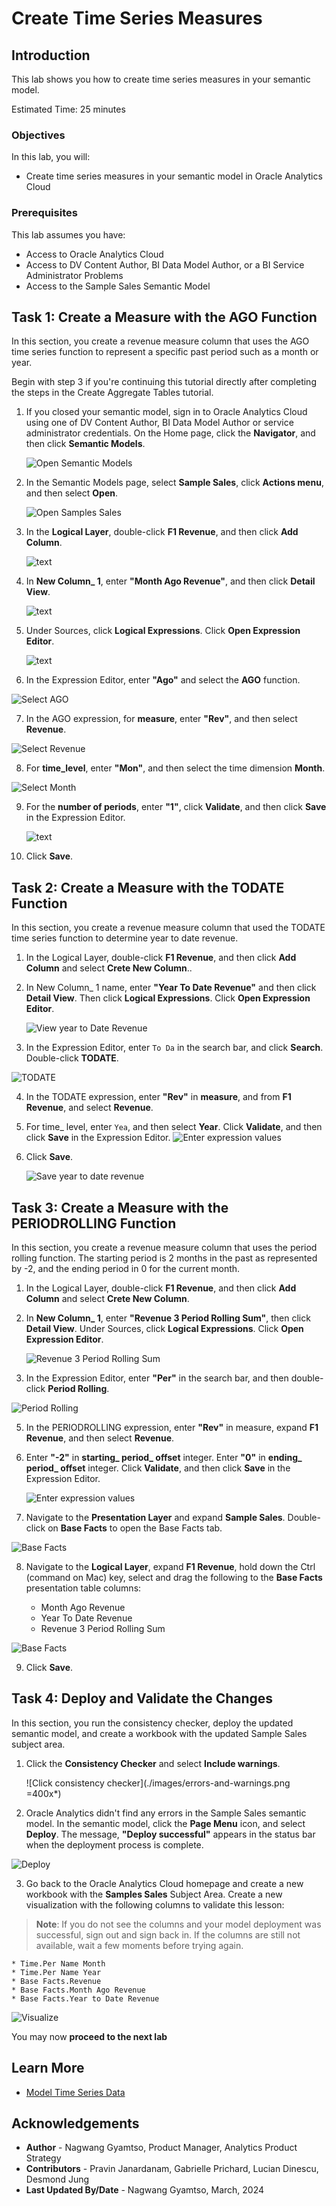 # Create Time Series Measures

## Introduction

This lab shows you how to create time series measures in your semantic model.

Estimated Time: 25 minutes

### Objectives

In this lab, you will:
* Create time series measures in your semantic model in Oracle Analytics Cloud

### Prerequisites

This lab assumes you have:
* Access to Oracle Analytics Cloud
* Access to DV Content Author, BI Data Model Author, or a BI Service Administrator Problems
* Access to the Sample Sales Semantic Model


## Task 1: Create a Measure with the AGO Function

In this section, you create a revenue measure column that uses the AGO time series function to represent a specific past period such as a month or year.

Begin with step 3 if you're continuing this tutorial directly after completing the steps in the Create Aggregate Tables tutorial.

1. If you closed your semantic model, sign in to Oracle Analytics Cloud using one of DV Content Author, BI Data Model Author or service administrator credentials. On the Home page, click the **Navigator**, and then click **Semantic Models**.

    ![Open Semantic Models](./images/semantic-models.png)

2. In the Semantic Models page, select **Sample Sales**, click **Actions menu**, and then select **Open**.

    ![Open Samples Sales](./images/open-sample-sales.png)

3. In the **Logical Layer**, double-click **F1 Revenue**, and then click **Add Column**.

    ![text](./images/f1-revenue-add-column.png)

4. In **New Column_ 1**, enter **"Month Ago Revenue"**, and then click **Detail View**.

    ![text](./images/month-ago-revenue-open-detail.png)

5. Under Sources, click **Logical Expressions**. Click **Open Expression Editor**.

    ![text](./images/f1-revenue-expression.png)

6. In the Expression Editor, enter **"Ago"** and select the **AGO** function.

  ![Select AGO](./images/ago.png)

7. In the AGO expression, for **measure**, enter **"Rev"**, and then select **Revenue**.

  ![Select Revenue](./images/revenue.png)

8. For **time_level**, enter **"Mon"**, and then select the time dimension **Month**.

  ![Select Month](./images/month.png)

9. For the **number of periods**, enter **"1"**, click **Validate**, and then click **Save** in the Expression Editor.

    ![text](./images/month-ago-revenue.png)

10. Click **Save**.

## Task 2: Create a Measure with the TODATE Function

In this section, you create a revenue measure column that used the TODATE time series function to determine year to date revenue.

1. In the Logical Layer, double-click **F1 Revenue**, and then click **Add Column** and select **Crete New Column**..

2. In New Column_ 1 name, enter **"Year To Date Revenue"** and then click **Detail View**. Then click **Logical Expressions**. Click **Open Expression Editor**.

    ![View year to Date Revenue](./images/yeartodaterevenue.png)

3. In the Expression Editor, enter <code>To Da</code> in the search bar, and click **Search**. Double-click **TODATE**.

  ![TODATE](./images/todate.png)

4. In the TODATE expression, enter **"Rev"** in **measure**, and from **F1 Revenue**, and select **Revenue**.

5. For time_ level, enter <code>Yea</code>, and then select **Year**. Click **Validate**, and then click **Save** in the Expression Editor.
    ![Enter expression values](./images/yeartodaterevenue-expression.png)

6. Click **Save**.

    ![Save year to date revenue](./images/year-to-date-revenue.png)

## Task 3: Create a Measure with the PERIODROLLING Function

In this section, you create a revenue measure column that uses the period rolling function. The starting period is 2 months in the past as represented by -2, and the ending period in 0 for the current month.

1. In the Logical Layer, double-click **F1 Revenue**, and then click **Add Column** and select **Crete New Column**.

2. In **New Column_ 1**, enter **"Revenue 3 Period Rolling Sum"**, then click **Detail View**. Under Sources, click **Logical Expressions**. Click **Open Expression Editor**.

    ![Revenue 3 Period Rolling Sum](./images/revenue-3-period-rolling-sum.png)

4. In the Expression Editor, enter **"Per"** in the search bar, and then double-click **Period Rolling**.

  ![Period Rolling](./images/period-rolling.png)

5. In the PERIODROLLING expression, enter **"Rev"** in measure, expand **F1 Revenue**, and then select **Revenue**.

6. Enter **"-2"** in **starting_ period_ offset** integer. Enter **"0"** in **ending_ period_ offset** integer. Click **Validate**, and then click **Save** in the Expression Editor.

    ![Enter expression values](./images/period-rolling-expression.png)

7. Navigate to the **Presentation Layer** and expand **Sample Sales**. Double-click on **Base Facts** to open the Base Facts tab.

  ![Base Facts](./images/dc-base-facts.png)

8. Navigate to the **Logical Layer**, expand **F1 Revenue**, hold down the Ctrl (command on Mac) key, select and drag the following to the **Base Facts** presentation table columns:

    * Month Ago Revenue
    * Year To Date Revenue
    * Revenue 3 Period Rolling Sum

  ![Base Facts](./images/drag-to-prez-layer.png)

9. Click **Save**.

## Task 4: Deploy and Validate the Changes

In this section, you run the consistency checker, deploy the updated semantic model, and create a
workbook with the updated Sample Sales subject area.

1. Click the **Consistency Checker** and select **Include warnings**.

	![Click consistency checker](./images/errors-and-warnings.png =400x*)

2. Oracle Analytics didn't find any errors in the Sample Sales semantic model. In the semantic model, click the **Page Menu** icon, and select **Deploy**. The message, **"Deploy successful"** appears in the status bar when the deployment process is complete.

  ![Deploy](./images/deploy.png)

3. Go back to the Oracle Analytics Cloud homepage and create a new workbook with the **Samples Sales** Subject Area. Create a new visualization with the following columns to validate this lesson:
  >**Note**: If you do not see the columns and your model deployment was successful, sign out and sign back in. If the columns are still not available, wait a few moments before trying again.

    * Time.Per Name Month
    * Time.Per Name Year
    * Base Facts.Revenue
    * Base Facts.Month Ago Revenue
    * Base Facts.Year to Date Revenue

  ![Visualize](./images/visualize.png)

You may now **proceed to the next lab**

## Learn More
* [Model Time Series Data](https://docs.oracle.com/en/cloud/paas/analytics-cloud/acmdg/model-time-series-data.html#GUID-D390BE0D-EB9F-48EB-A686-A0AFDA12AD72)

## Acknowledgements
* **Author** - Nagwang Gyamtso, Product Manager, Analytics Product Strategy
* **Contributors** - Pravin Janardanam, Gabrielle Prichard, Lucian Dinescu, Desmond Jung
* **Last Updated By/Date** - Nagwang Gyamtso, March, 2024
